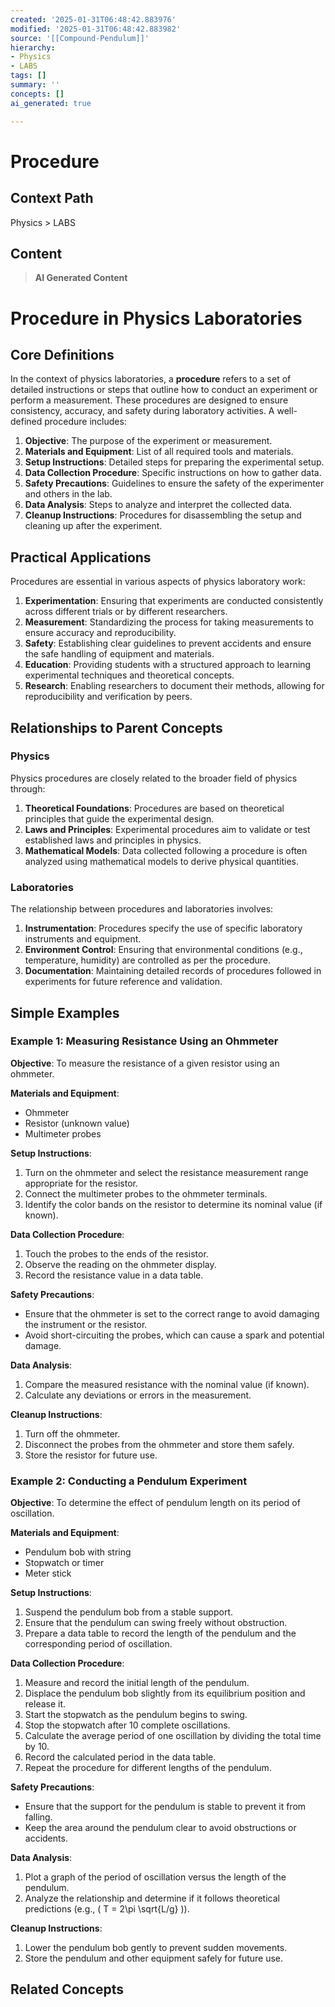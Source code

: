 ```yaml
---
created: '2025-01-31T06:48:42.883976'
modified: '2025-01-31T06:48:42.883982'
source: '[[Compound-Pendulum]]'
hierarchy:
- Physics
- LABS
tags: []
summary: ''
concepts: []
ai_generated: true

---
```


# Procedure

## Context Path
Physics > LABS

## Content
> **AI Generated Content**
 # Procedure in Physics Laboratories

## Core Definitions

In the context of physics laboratories, a **procedure** refers to a set of detailed instructions or steps that outline how to conduct an experiment or perform a measurement. These procedures are designed to ensure consistency, accuracy, and safety during laboratory activities. A well-defined procedure includes:

1. **Objective**: The purpose of the experiment or measurement.
2. **Materials and Equipment**: List of all required tools and materials.
3. **Setup Instructions**: Detailed steps for preparing the experimental setup.
4. **Data Collection Procedure**: Specific instructions on how to gather data.
5. **Safety Precautions**: Guidelines to ensure the safety of the experimenter and others in the lab.
6. **Data Analysis**: Steps to analyze and interpret the collected data.
7. **Cleanup Instructions**: Procedures for disassembling the setup and cleaning up after the experiment.

## Practical Applications

Procedures are essential in various aspects of physics laboratory work:

1. **Experimentation**: Ensuring that experiments are conducted consistently across different trials or by different researchers.
2. **Measurement**: Standardizing the process for taking measurements to ensure accuracy and reproducibility.
3. **Safety**: Establishing clear guidelines to prevent accidents and ensure the safe handling of equipment and materials.
4. **Education**: Providing students with a structured approach to learning experimental techniques and theoretical concepts.
5. **Research**: Enabling researchers to document their methods, allowing for reproducibility and verification by peers.

## Relationships to Parent Concepts

### Physics
Physics procedures are closely related to the broader field of physics through:

1. **Theoretical Foundations**: Procedures are based on theoretical principles that guide the experimental design.
2. **Laws and Principles**: Experimental procedures aim to validate or test established laws and principles in physics.
3. **Mathematical Models**: Data collected following a procedure is often analyzed using mathematical models to derive physical quantities.

### Laboratories
The relationship between procedures and laboratories involves:

1. **Instrumentation**: Procedures specify the use of specific laboratory instruments and equipment.
2. **Environment Control**: Ensuring that environmental conditions (e.g., temperature, humidity) are controlled as per the procedure.
3. **Documentation**: Maintaining detailed records of procedures followed in experiments for future reference and validation.

## Simple Examples

### Example 1: Measuring Resistance Using an Ohmmeter

**Objective**: To measure the resistance of a given resistor using an ohmmeter.

**Materials and Equipment**:
- Ohmmeter
- Resistor (unknown value)
- Multimeter probes

**Setup Instructions**:
1. Turn on the ohmmeter and select the resistance measurement range appropriate for the resistor.
2. Connect the multimeter probes to the ohmmeter terminals.
3. Identify the color bands on the resistor to determine its nominal value (if known).

**Data Collection Procedure**:
1. Touch the probes to the ends of the resistor.
2. Observe the reading on the ohmmeter display.
3. Record the resistance value in a data table.

**Safety Precautions**:
- Ensure that the ohmmeter is set to the correct range to avoid damaging the instrument or the resistor.
- Avoid short-circuiting the probes, which can cause a spark and potential damage.

**Data Analysis**:
1. Compare the measured resistance with the nominal value (if known).
2. Calculate any deviations or errors in the measurement.

**Cleanup Instructions**:
1. Turn off the ohmmeter.
2. Disconnect the probes from the ohmmeter and store them safely.
3. Store the resistor for future use.

### Example 2: Conducting a Pendulum Experiment

**Objective**: To determine the effect of pendulum length on its period of oscillation.

**Materials and Equipment**:
- Pendulum bob with string
- Stopwatch or timer
- Meter stick

**Setup Instructions**:
1. Suspend the pendulum bob from a stable support.
2. Ensure that the pendulum can swing freely without obstruction.
3. Prepare a data table to record the length of the pendulum and the corresponding period of oscillation.

**Data Collection Procedure**:
1. Measure and record the initial length of the pendulum.
2. Displace the pendulum bob slightly from its equilibrium position and release it.
3. Start the stopwatch as the pendulum begins to swing.
4. Stop the stopwatch after 10 complete oscillations.
5. Calculate the average period of one oscillation by dividing the total time by 10.
6. Record the calculated period in the data table.
7. Repeat the procedure for different lengths of the pendulum.

**Safety Precautions**:
- Ensure that the support for the pendulum is stable to prevent it from falling.
- Keep the area around the pendulum clear to avoid obstructions or accidents.

**Data Analysis**:
1. Plot a graph of the period of oscillation versus the length of the pendulum.
2. Analyze the relationship and determine if it follows theoretical predictions (e.g., \( T = 2\pi \sqrt{L/g} \)).

**Cleanup Instructions**:
1. Lower the pendulum bob gently to prevent sudden movements.
2. Store the pendulum and other equipment safely for future use.

## Related Concepts
